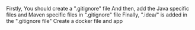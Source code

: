 Firstly, You should create a ".gitignore" file
And then, add the Java specific files and Maven specific files in ".gitignore" file
Finally, ".idea/" is added in the ".gitignore file"
Create a docker file and app